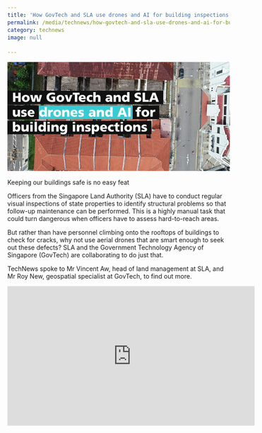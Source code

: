 ```yaml
---
title: 'How GovTech and SLA use drones and AI for building inspections'
permalink: /media/technews/how-govtech-and-sla-use-drones-and-ai-for-building-inspections
category: technews
image: null

---
```


![how govtech and sla use drones and ai for building inspections](/images/technews/how-govtech-and-sla-use-drones-and-ai-for-building-inspections-part-1.jpg)

Keeping our buildings safe is no easy feat

Officers from the Singapore Land Authority (SLA) have to conduct regular visual inspections of state properties to identify structural problems so that follow-up maintenance can be performed. This is a highly manual task that could turn dangerous when officers have to assess hard-to-reach areas.

But rather than have personnel climbing onto the rooftops of buildings to check for cracks, why not use aerial drones that are smart enough to seek out these defects? SLA and the Government Technology Agency of Singapore (GovTech) are collaborating to do just that. 

TechNews spoke to Mr Vincent Aw, head of land management at SLA, and Mr Roy New, geospatial specialist at GovTech, to find out more.

<div class="bp-youtube">
      <iframe width="560" height="315" src="https://www.youtube.com/embed/ty8mYevB1ho" frameborder="0" allow="autoplay; encrypted-media" allowfullscreen></iframe>
</div>
